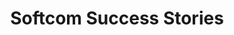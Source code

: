 ---
layout: success-stories-all
permalink: /success-stories/
title: Softcom Success Stories
headline: Meaningful Innovation.
copy: A selection of success stories detailing Softcom’s impact on businesses and communities in Africa.
featured_image: https://res.cloudinary.com/softcomux/image/upload/v1533651581/sfc/headers/success-stories-header.jpg
image_description: Nigerian child holding a mobile device. 
---